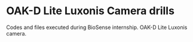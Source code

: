 # OAK-D Lite Luxonis Camera drills
Codes and files executed during BioSense internship. OAK-D Lite Luxonis camera.
